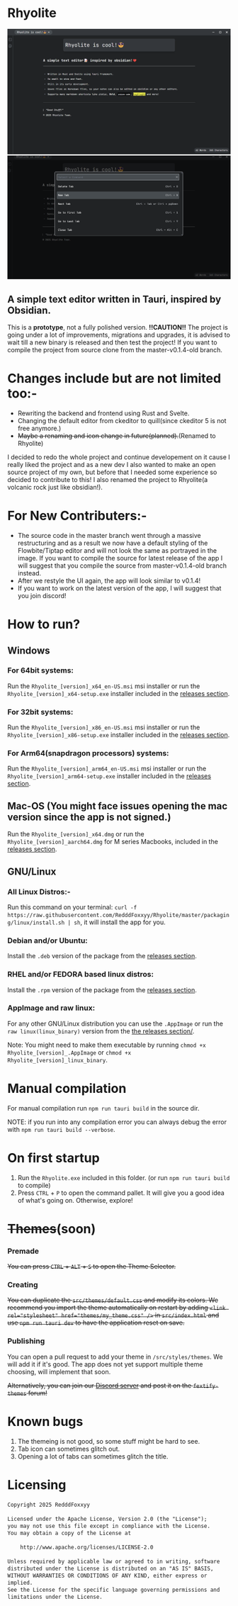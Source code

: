 # Rhyolite

<img src='assets\Rhyolite_is_cool_2.png'>
<img src='assets\Rhyolite_is_cool_3.png'>

## A simple text editor written in Tauri, inspired by Obsidian. 


This is a **prototype**, not a fully polished version. **!!CAUTION!!** The project is going under a lot of improvements, migrations and upgrades, it is advised to wait till a new binary is released and then test the project! If you want to compile the project from source clone from the master-v0.1.4-old branch.

# Changes include but are not limited too:-
- Rewriting the backend and frontend using Rust and Svelte.
- Changing the default editor from ckeditor to quill(since ckeditor 5 is not free anymore.)
- ~~Maybe a renaming and icon change in future(planned).~~(Renamed to Rhyolite)

I decided to redo the whole project and continue developement on it cause I really liked the project and as a new dev I also wanted to make an open source project of my own, but before that I needed some experience so decided to contribute to this! I also renamed the project to Rhyolite(a volcanic rock just like obsidian!).

# For New Contributers:-
- The source code in the master branch went through a massive restructuring and as a result we now have a default styling of the Flowbite/Tiptap editor and will not look the same as portrayed in the image. If you want to compile the source for latest release of the app I will suggest that you compile the source from master-v0.1.4-old branch instead.
- After we restyle the UI again, the app will look similar to v0.1.4!
- If you want to work on the latest version of the app, I will suggest that you join discord!

# How to run?

## Windows

### For 64bit systems:
Run the `Rhyolite_[version]_x64_en-US.msi` msi installer or run the `Rhyolite_[version]_x64-setup.exe` installer included in the [releases section](https://github.com/RedddFoxxyy/Rhyolite/releases).

### For 32bit systems:
Run the `Rhyolite_[version]_x86_en-US.msi` msi installer or run the `Rhyolite_[version]_x86-setup.exe` installer included in the [releases section](https://github.com/RedddFoxxyy/Rhyolite/releases).

### For Arm64(snapdragon processors) systems:
Run the `Rhyolite_[version]_arm64_en-US.msi` msi installer or run the `Rhyolite_[version]_arm64-setup.exe` installer included in the [releases section](https://github.com/RedddFoxxyy/Rhyolite/releases).

## Mac-OS (You might face issues opening the mac version since the app is not signed.)

Run the `Rhyolite_[version]_x64.dmg` or run the `Rhyolite_[version]_aarch64.dmg` for M series Macbooks, included in the [releases section](https://github.com/RedddFoxxyy/Rhyolite/releases).

## GNU/Linux

### All Linux Distros:-

Run this command on your terminal: `curl -f https://raw.githubusercontent.com/RedddFoxxyy/Rhyolite/master/packaging/linux/install.sh | sh`, it will install the app for you.

### Debian and/or Ubuntu:

Install the `.deb` version of the package from the [releases section](https://github.com/RedddFoxxyy/Rhyolite/releases).

### RHEL and/or FEDORA based linux distros:

Install the `.rpm` version of the package from the [releases section](https://github.com/RedddFoxxyy/Rhyolite/releases).

### AppImage and raw linux:

For any other GNU/Linux distribution you can use the `.AppImage` or run the `raw linux(linux_binary)` version from the [the releases section/](https://github.com/RedddFoxxyy/Rhyolite/releases).

Note: You might need to make them executable by running `chmod +x Rhyolite_[version]_.AppImage` or `chmod +x Rhyolite_[version]_linux_binary`.

# Manual compilation

For manual compilation run `npm run tauri build` in the source dir.

NOTE: if you run into any compilation error you can always debug the error with `npm run tauri build --verbose`.

# On first startup

1. Run the `Rhyolite.exe` included in this folder. (or run `npm run tauri build` to compile)
2. Press `CTRL` + `P` to open the command pallet. It will give you a good idea of what's going on. Otherwise, explore!

# ~~Themes~~(soon)

### Premade

~~You can press `CTRL` + `ALT` + `S` to open the Theme Selector.~~

### Creating

~~You can duplicate the `src/themes/default.css` and modify its colors. We recommend you import the theme automatically on restart by adding `<link rel="stylesheet" href="themes/my_theme.css" />` in `src/index.html` and use `npm run tauri dev` to have the application reset on save.~~

### Publishing

You can open a pull request to add your theme in `/src/styles/themes`. We will add it if it's good. The app does not yet support multiple theme choosing, will implement that soon.

~~Alternatively, you can join our [Discord server](https://discord.gg/K6FAd8FTma) and post it on the `fextify-themes` forum!~~

# Known bugs

1. The themeing is not good, so some stuff might be hard to see.
2. Tab icon can sometimes glitch out.
3. Opening a lot of tabs can sometimes glitch the title.

# Licensing

```
Copyright 2025 RedddFoxxyy

Licensed under the Apache License, Version 2.0 (the "License");
you may not use this file except in compliance with the License.
You may obtain a copy of the License at

    http://www.apache.org/licenses/LICENSE-2.0

Unless required by applicable law or agreed to in writing, software
distributed under the License is distributed on an "AS IS" BASIS,
WITHOUT WARRANTIES OR CONDITIONS OF ANY KIND, either express or implied.
See the License for the specific language governing permissions and
limitations under the License.
```
